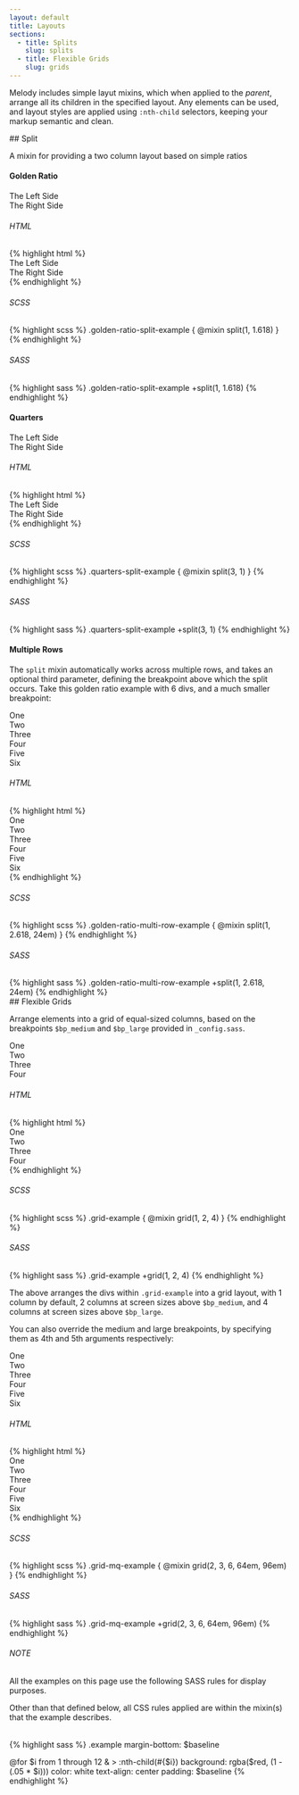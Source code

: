 ```yaml
---
layout: default
title: Layouts
sections:
  - title: Splits
    slug: splits
  - title: Flexible Grids
    slug: grids
---
```


Melody includes simple layut mixins, which when applied to the *parent*, arrange all its children in the specified layout. Any elements can be used, and layout styles are applied using `:nth-child` selectors, keeping your markup semantic and clean.

<section class="doc-section splits" id="splits">
## Split

A mixin for providing a two column layout based on simple ratios

#### Golden Ratio

<section class="golden-ratio-split-example">
  <aside>The Left Side</aside>
  <article>The Right Side</article>
</section>

<div class="split-code">

  <h6>HTML</h6>
{% highlight html %}
<section class="golden-ratio-split-example">
  <aside>The Left Side</aside>
  <article>The Right Side</article>
</section>
{% endhighlight %}

</div>

<div class="split-code">

  <h6>SCSS</h6>
{% highlight scss %}
.golden-ratio-split-example {
  @mixin split(1, 1.618)
}
{% endhighlight %}

</div>

<div class="split-code">

  <h6>SASS</h6>
{% highlight sass %}
.golden-ratio-split-example
  +split(1, 1.618)
{% endhighlight %}

</div>

#### Quarters

<section class="quarters-split-example">
  <article>The Left Side</article>
  <aside>The Right Side</aside>
</section>

<div class="split-code">

  <h6>HTML</h6>
{% highlight html %}
<section class="quarters-split-example">
  <article>The Left Side</article>
  <aside>The Right Side</aside>
</section>
{% endhighlight %}

</div>

<div class="split-code">

  <h6>SCSS</h6>
{% highlight scss %}
.quarters-split-example {
  @mixin split(3, 1)
}
{% endhighlight %}

</div>

<div class="split-code">

  <h6>SASS</h6>
{% highlight sass %}
.quarters-split-example
  +split(3, 1)
{% endhighlight %}

</div>

#### Multiple Rows

The `split` mixin automatically works across multiple rows, and takes an optional third parameter, defining the breakpoint above which the split occurs. Take this golden ratio example with 6 divs, and a much smaller breakpoint:

<section class="golden-ratio-multi-row-example">
  <div>One</div>
  <div>Two</div>
  <div>Three</div>
  <div>Four</div>
  <div>Five</div>
  <div>Six</div>
</section>

<div class="split-code">

  <h6>HTML</h6>
{% highlight html %}
<section class="golden-ratio-multi-row-example">
  <div>One</div>
  <div>Two</div>
  <div>Three</div>
  <div>Four</div>
  <div>Five</div>
  <div>Six</div>
</section>
{% endhighlight %}
</div>

<div class="split-code">

  <h6>SCSS</h6>
{% highlight scss %}
.golden-ratio-multi-row-example {
  @mixin split(1, 2.618, 24em)
}
{% endhighlight %}

</div>

<div class="split-code">

  <h6>SASS</h6>
{% highlight sass %}
.golden-ratio-multi-row-example
  +split(1, 2.618, 24em)
{% endhighlight %}

</div>
</section>

<section class="doc-section grids" id="grids">
## Flexible Grids

Arrange elements into a grid of equal-sized columns, based on the breakpoints `$bp_medium` and `$bp_large` provided in `_config.sass`.

<div class="grid-example">
  <div>One</div>
  <div>Two</div>
  <div>Three</div>
  <div>Four</div>
</div>

<div class="split-code">

  <h6>HTML</h6>
{% highlight html %}
<div class="grid-example">
  <div>One</div>
  <div>Two</div>
  <div>Three</div>
  <div>Four</div>
</div>
{% endhighlight %}

</div>

<div class="split-code">

  <h6>SCSS</h6>
{% highlight scss %}
.grid-example {
  @mixin grid(1, 2, 4)
}
{% endhighlight %}

</div>

<div class="split-code">

  <h6>SASS</h6>
{% highlight sass %}
.grid-example
  +grid(1, 2, 4)
{% endhighlight %}

</div>

The above arranges the divs within `.grid-example` into a grid layout, with 1 column by default, 2 columns at screen sizes above `$bp_medium`, and 4 columns at screen sizes above `$bp_large`.

You can also override the medium and large breakpoints, by specifying them as 4th and 5th arguments respectively:

<div class="grid-mq-example">
  <div>One</div>
  <div>Two</div>
  <div>Three</div>
  <div>Four</div>
  <div>Five</div>
  <div>Six</div>
</div>

<div class="split-code">

  <h6>HTML</h6>
{% highlight html %}
<div class="grid-mq-example">
  <div>One</div>
  <div>Two</div>
  <div>Three</div>
  <div>Four</div>
  <div>Five</div>
  <div>Six</div>
</div>
{% endhighlight %}

</div>

<div class="split-code">

  <h6>SCSS</h6>
{% highlight scss %}
.grid-mq-example {
  @mixin grid(2, 3, 6, 64em, 96em)
}
{% endhighlight %}

</div>

<div class="split-code">

  <h6>SASS</h6>
{% highlight sass %}
.grid-mq-example
  +grid(2, 3, 6, 64em, 96em)
{% endhighlight %}

</div>
</section>

<section class="doc-section notes">

<div class="split-note">

  <h6>NOTE</h6>
  <div>
    <p>
      All the examples on this page use the following SASS rules for display purposes.
    </p>
    <p>
      Other than that defined below, all CSS rules applied are within the mixin(s) that the example describes.
    </p>
  </div>

  <h6></h6>

{% highlight sass %}
.example
  margin-bottom: $baseline

  @for $i from 1 through 12
    & > :nth-child(#{$i})
      background: rgba($red, (1 - (.05 * $i)))
      color: white
      text-align: center
      padding: $baseline
{% endhighlight %}

</div>

</section>